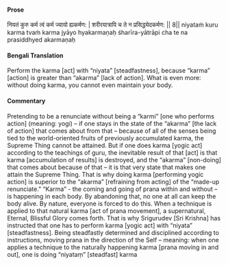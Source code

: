 #### Prose 

नियतं कुरु कर्म त्वं कर्म ज्यायो ह्यकर्मण: |
शरीरयात्रापि च ते न प्रसिद्ध्येदकर्मण: || 8||
niyataṁ kuru karma tvaṁ karma jyāyo hyakarmaṇaḥ
śharīra-yātrāpi cha te na prasiddhyed akarmaṇaḥ

 #### Bengali Translation 

Perform the karma [act] with “niyata” [steadfastness], because “karma” [action] is greater than “akarma” [lack of action]. What is even more: without doing karma, you cannot even maintain your body.

 #### Commentary 

Pretending to be a renunciate without being a “karmi” [one who performs action] (meaning: yogi) – if one stays in the state of the “akarma” [the lack of action] that comes about from that – because of all of the senses being tied to the world-oriented fruits of previously accumulated karma, the Supreme Thing cannot be attained. But if one does karma [yogic act] according to the teachings of guru, the inevitable result of that [act] is that karma [accumulation of results] is destroyed, and the “akarma” [non-doing] that comes about because of that – it is that very state that makes one attain the Supreme Thing. That is why doing karma [performing yogic action] is superior to the “akarma” [refraining from acting] of the “made-up renunciate.” “Karma” - the coming and going of prana within and without – is happening in each body. By abandoning that, no one at all can keep the body alive. By nature, everyone is forced to do this. When a technique is applied to that natural karma [act of prana movement], a supernatural, Eternal, Blissful Glory comes forth. That is why Srigurudev [Sri Krishna] has instructed that one has to perform karma [yogic act] with “niyata” [steadfastness]. Being steadfastly determined and disciplined according to instructions, moving prana in the direction of the Self – meaning: when one applies a technique to the naturally happening karma [prana moving in and out], one is doing “niyataṃ” [steadfast] karma